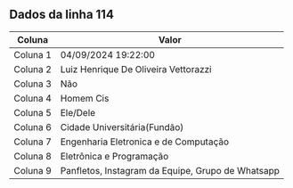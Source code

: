 ## Dados da linha 114

| Coluna | Valor |
|--------|-------|
| Coluna 1 | 04/09/2024 19:22:00 |
| Coluna 2 | Luiz Henrique De Oliveira Vettorazzi |
| Coluna 3 | Não |
| Coluna 4 | Homem Cis |
| Coluna 5 | Ele/Dele |
| Coluna 6 | Cidade Universitária(Fundão) |
| Coluna 7 | Engenharia Eletronica e de Computação |
| Coluna 8 | Eletrônica e Programação |
| Coluna 9 | Panfletos, Instagram da Equipe, Grupo de Whatsapp |
